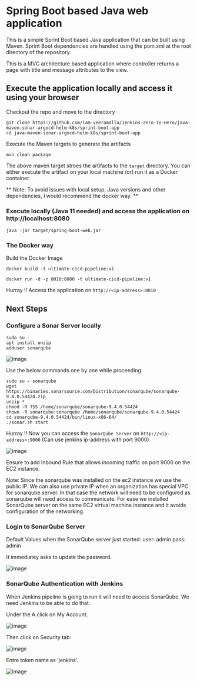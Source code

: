 # Spring Boot based Java web application
 
This is a simple Sprint Boot based Java application that can be built using Maven. Sprint Boot dependencies are handled using the pom.xml 
at the root directory of the repository.

This is a MVC architecture based application where controller returns a page with title and message attributes to the view.

## Execute the application locally and access it using your browser

Checkout the repo and move to the directory

```
git clone https://github.com/iam-veeramalla/Jenkins-Zero-To-Hero/java-maven-sonar-argocd-helm-k8s/sprint-boot-app
cd java-maven-sonar-argocd-helm-k8s/sprint-boot-app
```

Execute the Maven targets to generate the artifacts

```
mvn clean package
```

The above maven target stroes the artifacts to the `target` directory. You can either execute the artifact on your local machine
(or) run it as a Docker container.

** Note: To avoid issues with local setup, Java versions and other dependencies, I would recommend the docker way. **


### Execute locally (Java 11 needed) and access the application on http://localhost:8080

```
java -jar target/spring-boot-web.jar
```

### The Docker way

Build the Docker Image

```
docker build -t ultimate-cicd-pipeline:v1 .
```

```
docker run -d -p 8010:8080 -t ultimate-cicd-pipeline:v1
```

Hurray !! Access the application on `http://<ip-address>:8010`


## Next Steps

### Configure a Sonar Server locally

```
sudo su -
apt install unzip
adduser sonarqube
```

![image](https://github.com/rgitrepo/Jenkins-Zero-To-Hero/assets/77811423/4fd8a7df-9aff-4225-8e96-68f1971c0245)

Use the below commands one by one while proceeding.
```
sudo su - sonarqube
wget https://binaries.sonarsource.com/Distribution/sonarqube/sonarqube-9.4.0.54424.zip
unzip *
chmod -R 755 /home/sonarqube/sonarqube-9.4.0.54424
chown -R sonarqube:sonarqube /home/sonarqube/sonarqube-9.4.0.54424
cd sonarqube-9.4.0.54424/bin/linux-x86-64/
./sonar.sh start
```

Hurray !! Now you can access the `SonarQube Server` on `http://<ip-address>:9000` 
(Can use jenkins ip-address with port 9000)

![image](https://github.com/rgitrepo/Jenkins-Zero-To-Hero/assets/77811423/a7fc43df-2dc1-44e6-9c11-9f24576fec1c)


Ensure to add Inbound Rule that allows incoming traffic on port 9000 on the EC2 instance.

Note: Since the sonarqube was installed on the ec2 instance we use the public IP. We can also use private IP when an organization has special VPC for sonarqube server. In that case the network will need to be configured as sonarqube will need access to communicate. For ease we installed SonarQube server on the same EC2 virtual machine instance and it avoids configuration of the networking.

### Login to SonarQube Server
Default Values when the SonarQube server just started:
user: admin
pass: admin

It immediatey asks to update the password.

![image](https://github.com/rgitrepo/Jenkins-Zero-To-Hero/assets/77811423/34cd9422-4566-4d8e-afc9-98fa0fb5a718)

### SonarQube Authentication with Jenkins
When Jenkins pipeline is going to run it will need to access SonarQube. We need Jenkins to be able to do that. 

Under the A click on My Account.

![image](https://github.com/rgitrepo/Jenkins-Zero-To-Hero/assets/77811423/8c0e36e9-eca8-473e-8c42-c2de36b0dea9)

Then click on Security tab:

![image](https://github.com/rgitrepo/Jenkins-Zero-To-Hero/assets/77811423/c75b4f45-0cb9-46a1-ba50-5fb9fe63298e)

Entre token name as 'jenkins'. 

![image](https://github.com/rgitrepo/Jenkins-Zero-To-Hero/assets/77811423/3dd78f5b-6e39-4915-bff6-6814b6faf490)


